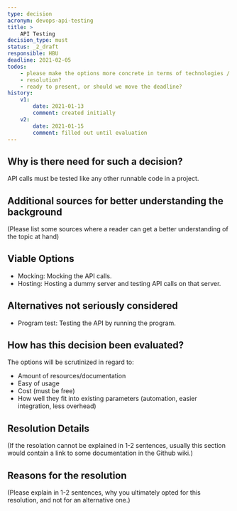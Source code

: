 ```yaml
---
type: decision
acronym: devops-api-testing
title: >
    API Testing
decision_type: must
status: _2_draft
responsible: HBU
deadline: 2021-02-05
todos: 
    - please make the options more concrete in terms of technologies / tools used
    - resolution?
    - ready to present, or should we move the deadline?
history:
    v1:
        date: 2021-01-13
        comment: created initially
    v2:
        date: 2021-01-15
        comment: filled out until evaluation
---
```


## Why is there need for such a decision?

API calls must be tested like any other runnable code in a project.

## Additional sources for better understanding the background

(Please list some sources where a reader can get a better understanding of the topic at hand)

## Viable Options

- Mocking: Mocking the API calls.
- Hosting: Hosting a dummy server and testing API calls on that server.

## Alternatives not seriously considered

- Program test: Testing the API by running the program.

## How has this decision been evaluated?

The options will be scrutinized in regard to:
- Amount of resources/documentation
- Easy of usage
- Cost (must be free)
- How well they fit into existing parameters (automation, easier integration, less overhead)

 
## Resolution Details



(If the resolation cannot be explained in 1-2 sentences, usually this section would contain a link to some
documentation in the Github wiki.)

## Reasons for the resolution



(Please explain in 1-2 sentences, why you ultimately opted for this resolution, and not for an alternative one.)
